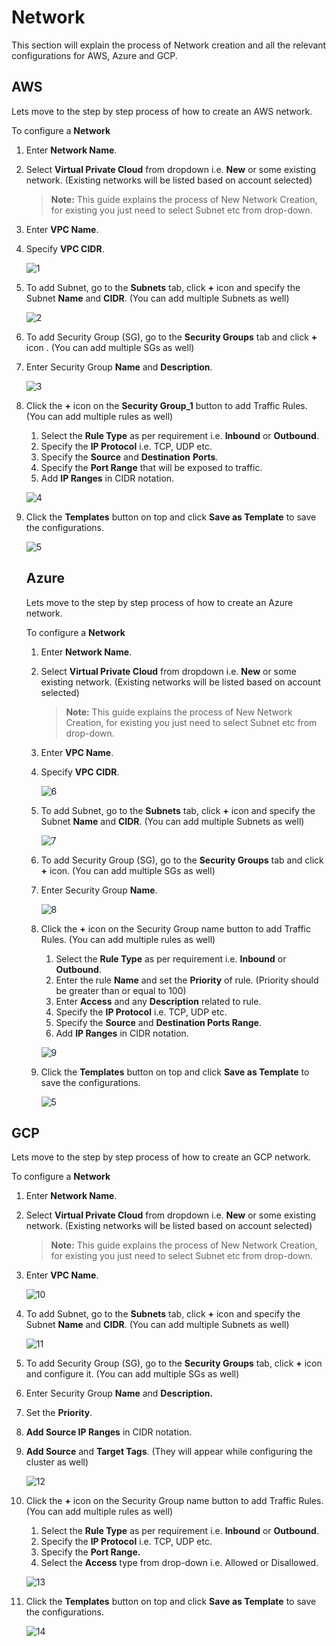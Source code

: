 # Network

This section will explain the process of Network creation and all the relevant configurations for AWS, Azure and GCP. 

## AWS

Lets move to the step by step process of how to create an AWS network.

To configure a **Network**

1. Enter **Network Name**.

2. Select **Virtual Private Cloud** from dropdown i.e. **New** or some existing network. (Existing networks will be listed based on account selected)

   > **Note:** This guide explains the process of New Network Creation, for existing you just need to select Subnet etc from drop-down.

3. Enter **VPC Name**. 

4. Specify **VPC CIDR**.

   ![1](imgs\1.jpg)

5. To add Subnet, go to the **Subnets** tab, click **+** icon and specify the Subnet **Name** and **CIDR**. (You can add multiple Subnets as well)

   ![2](imgs\2.jpg)

6. To add Security Group (SG), go to the **Security Groups** tab and click **+** icon . (You can add multiple SGs as well)

7. Enter Security Group **Name** and **Description**.

   ![3](imgs\3.jpg)

8. Click the **+** icon on the **Security Group_1** button to add Traffic Rules. (You can add multiple rules as well)

   1. Select the **Rule Type** as per requirement i.e. **Inbound** or **Outbound**.
   2. Specify the **IP Protocol** i.e. TCP, UDP etc.
   3. Specify the **Source** and **Destination** **Ports**.
   4. Specify the **Port Range** that will be exposed to traffic.
   5. Add **IP Ranges** in CIDR notation.

   ![4](imgs\4.jpg)

9. Click the **Templates** button on top and click **Save as Template** to save the configurations.

   ![5](imgs\5.jpg)

   ## Azure

   Lets move to the step by step process of how to create an Azure network.

   To configure a **Network**

   1. Enter **Network Name**.

   2. Select **Virtual Private Cloud** from dropdown i.e. **New** or some existing network. (Existing networks will be listed based on account selected)

      > **Note:** This guide explains the process of New Network Creation, for existing you just need to select Subnet etc from drop-down.

   3. Enter **VPC Name**. 

   4. Specify **VPC CIDR**.

      ![6](imgs\6.jpg)

   5. To add Subnet, go to the **Subnets** tab, click **+** icon and specify the Subnet **Name** and **CIDR**. (You can add multiple Subnets as well)

      ![7](imgs\7.jpg)

   6. To add Security Group (SG), go to the **Security Groups** tab and click **+** icon. (You can add multiple SGs as well)

   7. Enter Security Group **Name**.

      ![8](imgs\8.jpg)

   8. Click the **+** icon on the Security Group name button to add Traffic Rules. (You can add multiple rules as well)

      1. Select the **Rule Type** as per requirement i.e. **Inbound** or **Outbound**.
      2. Enter the rule **Name** and set the **Priority** of rule. (Priority should be greater than or equal to 100)
      3. Enter **Access** and any **Description** related to rule.
      4. Specify the **IP Protocol** i.e. TCP, UDP etc.
      5. Specify the **Source** and **Destination Ports Range**.
      6. Add **IP Ranges** in CIDR notation.

      ![9](imgs\9.jpg)

   9. Click the **Templates** button on top and click **Save as Template** to save the configurations.

      ![5](imgs\5.jpg)

## GCP

Lets move to the step by step process of how to create an GCP network.

To configure a **Network**

1. Enter **Network Name**.

2. Select **Virtual Private Cloud** from dropdown i.e. **New** or some existing network. (Existing networks will be listed based on account selected)

   > **Note:** This guide explains the process of New Network Creation, for existing you just need to select Subnet etc from drop-down.

3. Enter **VPC Name**. 

   ![10](imgs\10.jpg)

4. To add Subnet, go to the **Subnets** tab, click **+** icon and specify the Subnet **Name** and **CIDR**. (You can add multiple Subnets as well)

   ![11](imgs\11.jpg)

5. To add Security Group (SG), go to the **Security Groups** tab, click **+** icon and configure it. (You can add multiple SGs as well)

6. Enter Security Group **Name** and **Description.**

7. Set the **Priority**.

8. **Add Source IP Ranges** in CIDR notation.

9. **Add Source** and **Target Tags**. (They will appear while configuring the cluster as well)

   ![12](imgs\12.jpg)

10. Click the **+** icon on the Security Group name button to add Traffic Rules. (You can add multiple rules as well)

    1. Select the **Rule Type** as per requirement i.e. **Inbound** or **Outbound**.
    2. Specify the **IP Protocol** i.e. TCP, UDP etc.
    3. Specify the **Port Range.**
    4. Select the **Access** type from drop-down i.e. Allowed or Disallowed.

    ![13](imgs\13.jpg)

11. Click the **Templates** button on top and click **Save as Template** to save the configurations.

    ![14](imgs\14.jpg)